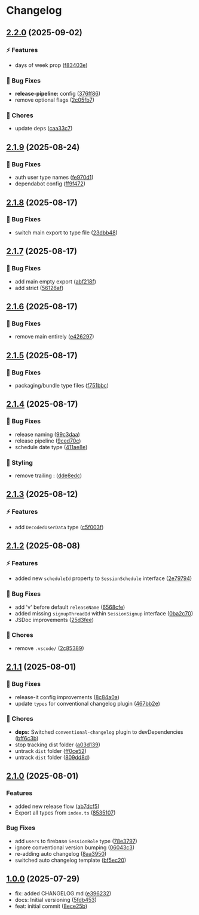 # Changelog

## [2.2.0](https://github.com/SessionsBot/api-types/compare/v2.1.9...v2.2.0) (2025-09-02)

### ⚡️ Features

* days of week prop ([f83403e](https://github.com/SessionsBot/api-types/commit/f83403e0556f86605fc58386f75ffd0c1352d1f9))

### 🐞 Bug Fixes

* **release-pipeline:** config ([376ff86](https://github.com/SessionsBot/api-types/commit/376ff860083f3685482e6c4908e0f05ef3a1da25))
* remove optional flags ([2c05fb7](https://github.com/SessionsBot/api-types/commit/2c05fb79f768e1f9ebc6092864b7a691ae0f5188))

### 🧹 Chores

* update deps ([caa33c7](https://github.com/SessionsBot/api-types/commit/caa33c727a996d163d753dd81a2f4889e1ebd451))

## [2.1.9](https://github.com/SessionsBot/api-types/compare/v2.1.8...v2.1.9) (2025-08-24)

### 🐞 Bug Fixes

* auth user type names ([fe970d1](https://github.com/SessionsBot/api-types/commit/fe970d180e9bf1e74559bba4c3c89605d623b296))
* dependabot config ([ff9f472](https://github.com/SessionsBot/api-types/commit/ff9f4722bf802918f48ac171bb76c28b05f023ee))

## [2.1.8](https://github.com/SessionsBot/api-types/compare/v2.1.7...v2.1.8) (2025-08-17)

### 🐞 Bug Fixes

* switch main export to type file ([23dbb48](https://github.com/SessionsBot/api-types/commit/23dbb487d8b288e49e23e0d14fcbf46f3f5032be))

## [2.1.7](https://github.com/SessionsBot/api-types/compare/v2.1.6...v2.1.7) (2025-08-17)

### 🐞 Bug Fixes

* add main empty export ([abf218f](https://github.com/SessionsBot/api-types/commit/abf218f15e0bfc8d477ed4b75cbd6929877b717c))
* add strict ([56126af](https://github.com/SessionsBot/api-types/commit/56126af01c0b24cc33541bcf73ff172739a13dfb))

## [2.1.6](https://github.com/SessionsBot/api-types/compare/v2.1.5...v2.1.6) (2025-08-17)

### 🐞 Bug Fixes

* remove main entirely ([e426297](https://github.com/SessionsBot/api-types/commit/e42629768d7098d9b5d48e767ebfa032f4a2992b))

## [2.1.5](https://github.com/SessionsBot/api-types/compare/v2.1.4...v2.1.5) (2025-08-17)

### 🐞 Bug Fixes

* packaging/bundle type files ([f751bbc](https://github.com/SessionsBot/api-types/commit/f751bbc1f6b144152edfbfa53469c1c42d896287))

## [2.1.4](https://github.com/SessionsBot/api-types/compare/v2.1.3...v2.1.4) (2025-08-17)

### 🐞 Bug Fixes

* release naming ([99c3daa](https://github.com/SessionsBot/api-types/commit/99c3daa33a462a91dd8346d0500cb25592c01ae0))
* release pipeline ([9ced70c](https://github.com/SessionsBot/api-types/commit/9ced70c06556b1192039826e167a822198092656))
* schedule date type ([411ae8e](https://github.com/SessionsBot/api-types/commit/411ae8e0334a7aed47f5169d58327cfab8112307))

### 🎨 Styling

* remove trailing : ([dde8edc](https://github.com/SessionsBot/api-types/commit/dde8edce9474c08b8e114ee717a34318b17a11f1))

## [2.1.3](https://github.com/SessionsBot/api-types/compare/v2.1.2...v2.1.3) (2025-08-12)

### ⚡️ Features

* add `DecodedUserData` type ([c5f003f](https://github.com/SessionsBot/api-types/commit/c5f003f8d24a6c75433f32b1ef79c47774e59669))

## [2.1.2](https://github.com/SessionsBot/api-types/compare/v2.1.1...v2.1.2) (2025-08-08)

### ⚡️ Features

* added new `scheduleId` property to `SessionSchedule` interface ([2e79794](https://github.com/SessionsBot/api-types/commit/2e7979473d8c89fdd21c7cc8d8b23917e3acad52))

### 🐞 Bug Fixes

* add 'v' before default `releaseName` ([6568cfe](https://github.com/SessionsBot/api-types/commit/6568cfe25081f5072d2c78c57778dc3c43a3d71c))
* added missing `signupThreadId` within `SessionSignup` interface ([0ba2c70](https://github.com/SessionsBot/api-types/commit/0ba2c70c3d580e63264722be68cc9388d7f5b39a))
* JSDoc improvements ([25d3fee](https://github.com/SessionsBot/api-types/commit/25d3fee3a90e2a6eebbc2457fc3561fe56c61134))

### 🧹 Chores

* remove `.vscode/` ([2c85389](https://github.com/SessionsBot/api-types/commit/2c853897e020a495f677ec684e0ded1dcb6d92ff))

## [2.1.1](https://github.com/SessionsBot/api-types/compare/v2.1.0...v2.1.1) (2025-08-01)

### 🐞 Bug Fixes

* release-it config improvements ([8c84a0a](https://github.com/SessionsBot/api-types/commit/8c84a0a2fd530364f44fb6a94891641d87df7772))
* update `types` for conventional changelog plugin ([467bb2e](https://github.com/SessionsBot/api-types/commit/467bb2e8f80ea340f2febc3ff40fc7e4df6efa44))

### 🧹 Chores

* **deps:** Switched `conventional-changelog` plugin to devDependencies ([bff6c3b](https://github.com/SessionsBot/api-types/commit/bff6c3bc8863f7315e07014a7e5195e86ef37bec))
* stop tracking dist folder ([a03d139](https://github.com/SessionsBot/api-types/commit/a03d139e89d22f1755f52e77c30048b719fa7f8d))
* untrack `dist` folder ([ff0ce52](https://github.com/SessionsBot/api-types/commit/ff0ce52492ee05b1852160409bcbaf157b55054d))
* untrack `dist` folder ([809dd8d](https://github.com/SessionsBot/api-types/commit/809dd8d0e263a3bb2796cd2a74e2e9eb334312fa))

## [2.1.0](https://github.com/SessionsBot/api-types/compare/v2.0.2...v2.1.0) (2025-08-01)

### Features

* added new release flow ([ab7dcf5](https://github.com/SessionsBot/api-types/commit/ab7dcf578b6fb684c57b0439672f32634f258e54))
* Export all types from `index.ts` ([8535107](https://github.com/SessionsBot/api-types/commit/8535107f301d90c9b26166c74b9522075b8817c8))

### Bug Fixes

* add `users` to firebase `SessionRole` type ([78e3797](https://github.com/SessionsBot/api-types/commit/78e379778f43d9a9dfb300fec491d0ecf7687b81))
* ignore conventional version bumping ([06043c3](https://github.com/SessionsBot/api-types/commit/06043c3ac720166ef98dd2675c9b1238c110fd84))
* re-adding auto changelog ([8aa3950](https://github.com/SessionsBot/api-types/commit/8aa39504416295e595f7ca6d02c374583085500c))
* switched auto changelog template ([bf5ec20](https://github.com/SessionsBot/api-types/commit/bf5ec2002ef8dc75259b2c6c3d85d223ba351e48))

## [1.0.0](https://github.com/SessionsBot/api-types/releases/tag/1.0.0) (2025-07-29)

* fix: added CHANGELOG.md ([e396232](https://github.com/SessionsBot/api-types/commit/e396232))
* docs: Initial versioning ([5fdb453](https://github.com/SessionsBot/api-types/commit/5fdb453))
* feat: initial commit ([8ece25b](https://github.com/SessionsBot/api-types/commit/8ece25b))
